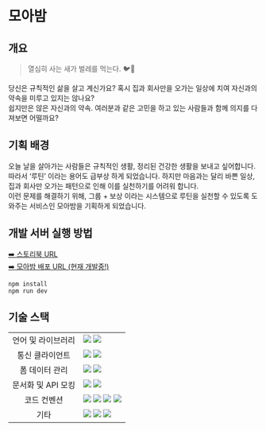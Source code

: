 # 모아밤

## 개요

> 열심히 사는 새가 벌레를 먹는다. 🐦🦉

당신은 규칙적인 삶을 살고 계신가요? 혹시 집과 회사만을 오가는 일상에 치여 자신과의 약속을 미루고 있지는 않나요?  
쉽지만은 않은 자신과의 약속. 여러분과 같은 고민을 하고 있는 사람들과 함께 의지를 다져보면 어떨까요?

## 기획 배경
오늘 날을 살아가는 사람들은 규칙적인 생활, 정리된 건강한 생활을 보내고 싶어합니다.   
따라서 ‘루틴’ 이라는 용어도 급부상 하게 되었습니다. 하지만 마음과는 달리 바쁜 일상, 집과 회사만 오가는 패턴으로 인해 이를 실천하기를 어려워 합니다.  
이런 문제를 해결하기 위해, 그룹 + 보상 이라는 시스템으로 루틴을 실천할 수 있도록 도와주는 서비스인 모아밤을 기획하게 되었습니다.   


## 개발 서버 실행 방법
[➡️ 스토리북 URL](https://moabam-storybook.netlify.app/)  
[➡️ 모아밤 배포 URL (현재 개발중!)](https://www.moabam.com/)

```
npm install
npm run dev
```

## 기술 스택
<table>
  <tr>
    <td align="center">언어 및 라이브러리</td>
    <td>
      <img src="https://img.shields.io/badge/React-61DAFB?logo=react&logoColor=000&style=for-the-badge"/>
      <img src="https://img.shields.io/badge/TypeScript-3178C6?logo=typescript&logoColor=fff&style=for-the-badge"/>
    </td>
  <tr>
  <tr>
    <td align="center">통신 클라이언트</td>
    <td>
      <img src="https://img.shields.io/badge/Axios-5A29E4?logo=axios&logoColor=fff&style=for-the-badge"/>
      <img src="https://img.shields.io/badge/tanstack%20query-FF4154?logo=reactquery&logoColor=fff&style=for-the-badge"/>
    </td>
  <tr>
    <td align="center">폼 데이터 관리</td>
    <td>
      <img src="https://img.shields.io/badge/React%20Hook%20Form-EC5990?logo=reacthookform&logoColor=fff&style=for-the-badge"/>
      <img src="https://img.shields.io/badge/Zod-3E67B1?logo=zod&logoColor=fff&style=for-the-badge"/>
    </td>
  <tr>
  <tr>
    <td align="center">문서화 및 API 모킹</td>
    <td>
      <img src="https://img.shields.io/badge/Storybook-FF4785?style=for-the-badge&logo=storybook&logoColor=white"/>
      <img src="https://img.shields.io/badge/Mock_Service_Worker-FF6A33?style=for-the-badge&logo=mockserviceworker&logoColor=white"/>
    </td>
  </tr>
    <td align="center">코드 컨벤션</td>
    <td>
      <img src="https://img.shields.io/badge/ESLint-4B32C3?logo=eslint&logoColor=fff&style=for-the-badge"/>
      <img src="https://img.shields.io/badge/Prettier-F7B93E?logo=prettier&logoColor=fff&style=for-the-badge"/>
      <img src="https://img.shields.io/badge/husky-F05032?logo=git&logoColor=fff&style=for-the-badge"/>
      <img src="https://img.shields.io/badge/commitlint-000000?logo=commitlint&logoColor=fff&style=for-the-badge"/>
    </td>
  </tr>
  <tr>
    <td align="center">기타</td>
    <td>
      <img src="https://img.shields.io/badge/React%20Router-CA4245?logo=reactrouter&logoColor=fff&style=for-the-badge"/>
      <img src="https://img.shields.io/badge/Swiper-6332F6?logo=swiper&logoColor=fff&style=for-the-badge"/>
      <img src="https://img.shields.io/badge/Framer_Motion-black?style=for-the-badge&logo=framer&logoColor=blue"/>
    </td>
  </tr>
</table>
